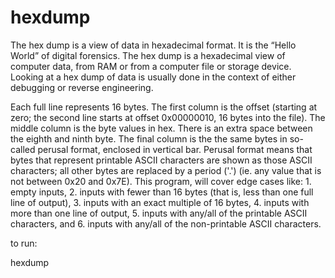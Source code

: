 # hexdump
The hex dump is a view of data in hexadecimal format. It is the “Hello World” of digital forensics. The hex dump is a hexadecimal view of computer data, from RAM or from a computer file or storage device. Looking at a hex dump of data is usually done in the context of either debugging or reverse engineering.

Each full line represents 16 bytes. The first column is the offset (starting at zero; the second line starts at offset 0x00000010, 16 bytes into the file). The middle column is the byte values in hex. There is an extra space between the eighth and ninth byte. The final column is the the same bytes in so-called perusal format, enclosed in vertical bar. Perusal format means that bytes that represent printable ASCII characters are shown as those ASCII characters; all other bytes are replaced by a period ('.') (ie. any value that is not between 0x20 and 0x7E).
This program, will cover edge cases like: 1. empty inputs, 2. inputs with fewer than 16 bytes (that is, less than one full line of output), 3. inputs with an exact multiple of 16 bytes, 4. inputs with more than one line of output, 5. inputs with any/all of the printable ASCII characters, and 6. inputs with any/all of the non-printable ASCII characters.


to run:

hexdump <filename> 
